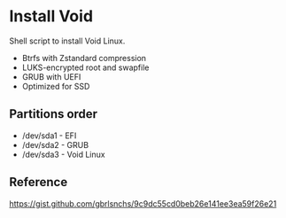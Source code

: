 # Install Void
Shell script to install Void Linux.<br>
- Btrfs with Zstandard compression
- LUKS-encrypted root and swapfile
- GRUB with UEFI
- Optimized for SSD

## Partitions order
- /dev/sda1 - EFI
- /dev/sda2 - GRUB
- /dev/sda3 - Void Linux

## Reference
https://gist.github.com/gbrlsnchs/9c9dc55cd0beb26e141ee3ea59f26e21
